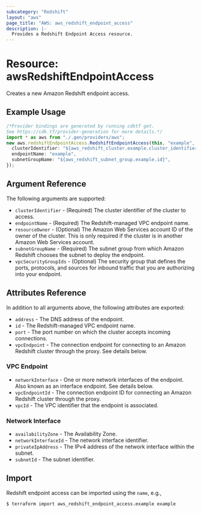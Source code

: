 ```yaml
---
subcategory: "Redshift"
layout: "aws"
page_title: "AWS: aws_redshift_endpoint_access"
description: |-
  Provides a Redshift Endpoint Access resource.
---
```


# Resource: awsRedshiftEndpointAccess

Creates a new Amazon Redshift endpoint access.

## Example Usage

```typescript
/*Provider bindings are generated by running cdktf get.
See https://cdk.tf/provider-generation for more details.*/
import * as aws from "./.gen/providers/aws";
new aws.redshiftEndpointAccess.RedshiftEndpointAccess(this, "example", {
  clusterIdentifier: "${aws_redshift_cluster.example.cluster_identifier}",
  endpointName: "example",
  subnetGroupName: "${aws_redshift_subnet_group.example.id}",
});

```

## Argument Reference

The following arguments are supported:

* `clusterIdentifier` - (Required) The cluster identifier of the cluster to access.
* `endpointName` - (Required) The Redshift-managed VPC endpoint name.
* `resourceOwner` - (Optional) The Amazon Web Services account ID of the owner of the cluster. This is only required if the cluster is in another Amazon Web Services account.
* `subnetGroupName` - (Required) The subnet group from which Amazon Redshift chooses the subnet to deploy the endpoint.
* `vpcSecurityGroupIds` - (Optional) The security group that defines the ports, protocols, and sources for inbound traffic that you are authorizing into your endpoint.

## Attributes Reference

In addition to all arguments above, the following attributes are exported:

* `address` - The DNS address of the endpoint.
* `id` - The Redshift-managed VPC endpoint name.
* `port` - The port number on which the cluster accepts incoming connections.
* `vpcEndpoint` - The connection endpoint for connecting to an Amazon Redshift cluster through the proxy. See details below.

### VPC Endpoint

* `networkInterface` - One or more network interfaces of the endpoint. Also known as an interface endpoint. See details below.
* `vpcEndpointId` - The connection endpoint ID for connecting an Amazon Redshift cluster through the proxy.
* `vpcId` - The VPC identifier that the endpoint is associated.

### Network Interface

* `availabilityZone` - The Availability Zone.
* `networkInterfaceId` - The network interface identifier.
* `privateIpAddress` - The IPv4 address of the network interface within the subnet.
* `subnetId` - The subnet identifier.

## Import

Redshift endpoint access can be imported using the `name`, e.g.,

```console
$ terraform import aws_redshift_endpoint_access.example example
```
